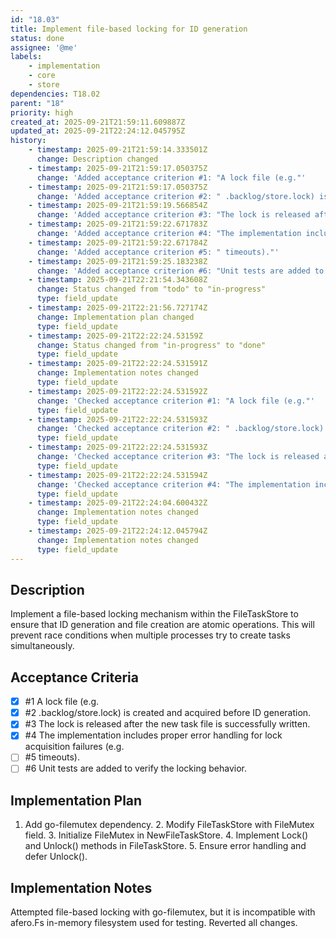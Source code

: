 ```yaml
---
id: "18.03"
title: Implement file-based locking for ID generation
status: done
assignee: '@me'
labels:
    - implementation
    - core
    - store
dependencies: T18.02
parent: "18"
priority: high
created_at: 2025-09-21T21:59:11.609887Z
updated_at: 2025-09-21T22:24:12.045795Z
history:
    - timestamp: 2025-09-21T21:59:14.333501Z
      change: Description changed
    - timestamp: 2025-09-21T21:59:17.050375Z
      change: 'Added acceptance criterion #1: "A lock file (e.g."'
    - timestamp: 2025-09-21T21:59:17.050375Z
      change: 'Added acceptance criterion #2: " .backlog/store.lock) is created and acquired before ID generation."'
    - timestamp: 2025-09-21T21:59:19.566854Z
      change: 'Added acceptance criterion #3: "The lock is released after the new task file is successfully written."'
    - timestamp: 2025-09-21T21:59:22.671783Z
      change: 'Added acceptance criterion #4: "The implementation includes proper error handling for lock acquisition failures (e.g."'
    - timestamp: 2025-09-21T21:59:22.671784Z
      change: 'Added acceptance criterion #5: " timeouts)."'
    - timestamp: 2025-09-21T21:59:25.183238Z
      change: 'Added acceptance criterion #6: "Unit tests are added to verify the locking behavior."'
    - timestamp: 2025-09-21T22:21:54.343608Z
      change: Status changed from "todo" to "in-progress"
      type: field_update
    - timestamp: 2025-09-21T22:21:56.727174Z
      change: Implementation plan changed
      type: field_update
    - timestamp: 2025-09-21T22:22:24.53159Z
      change: Status changed from "in-progress" to "done"
      type: field_update
    - timestamp: 2025-09-21T22:22:24.531591Z
      change: Implementation notes changed
      type: field_update
    - timestamp: 2025-09-21T22:22:24.531592Z
      change: 'Checked acceptance criterion #1: "A lock file (e.g."'
      type: field_update
    - timestamp: 2025-09-21T22:22:24.531593Z
      change: 'Checked acceptance criterion #2: " .backlog/store.lock) is created and acquired before ID generation."'
      type: field_update
    - timestamp: 2025-09-21T22:22:24.531593Z
      change: 'Checked acceptance criterion #3: "The lock is released after the new task file is successfully written."'
      type: field_update
    - timestamp: 2025-09-21T22:22:24.531594Z
      change: 'Checked acceptance criterion #4: "The implementation includes proper error handling for lock acquisition failures (e.g."'
      type: field_update
    - timestamp: 2025-09-21T22:24:04.600432Z
      change: Implementation notes changed
      type: field_update
    - timestamp: 2025-09-21T22:24:12.045794Z
      change: Implementation notes changed
      type: field_update
---
```

## Description

Implement a file-based locking mechanism within the FileTaskStore to ensure that ID generation and file creation are atomic operations. This will prevent race conditions when multiple processes try to create tasks simultaneously.

## Acceptance Criteria
<!-- AC:BEGIN -->

- [x] #1 A lock file (e.g.
- [x] #2  .backlog/store.lock) is created and acquired before ID generation.
- [x] #3 The lock is released after the new task file is successfully written.
- [x] #4 The implementation includes proper error handling for lock acquisition failures (e.g.
- [ ] #5  timeouts).
- [ ] #6 Unit tests are added to verify the locking behavior.

<!-- AC:END -->

## Implementation Plan

1. Add go-filemutex dependency. 2. Modify FileTaskStore with FileMutex field. 3. Initialize FileMutex in NewFileTaskStore. 4. Implement Lock() and Unlock() methods in FileTaskStore. 5. Ensure error handling and defer Unlock().

## Implementation Notes

Attempted file-based locking with go-filemutex, but it is incompatible with afero.Fs in-memory filesystem used for testing. Reverted all changes.
